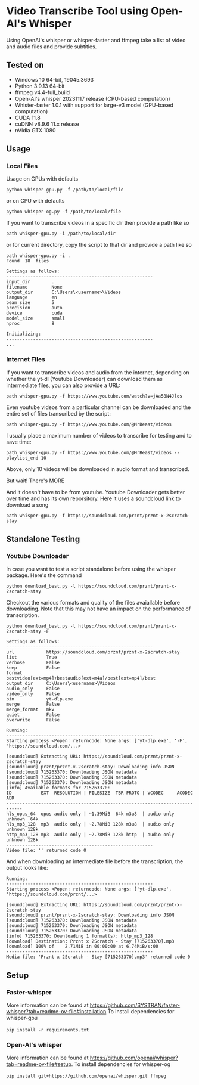 # Video Transcribe Tool using Open-AI's Whisper
Using OpenAI's whisper or whisper-faster and ffmpeg take a list of video and audio files and provide subtitles. 

## Tested on
* Windows 10 64-bit, 19045.3693
* Python 3.9.13 64-bit
* ffmpeg v4.4-full_build
* Open-AI's whisper 20231117 release (CPU-based computation)
* Whister-faster 1.0.1 with support for large-v3 model (GPU-based computation)
* CUDA 11.8
* cuDNN v8.9.6 11.x release
* nVidia GTX 1080 

## Usage
### Local Files
Usage on GPUs with defaults
```
python whisper-gpu.py -f /path/to/local/file
```
or on CPU with defaults
```
python whisper-og.py -f /path/to/local/file
```
If you want to transcribe videos in a specific dir then provide a path like so
```
path whisper-gpu.py -i /path/to/local/dir 
```
or for current directory, copy the script to that dir and provide a path like so
```
path whisper-gpu.py -i .
Found  18  files

Settings as follows:
-------------------------------------------------------
input_dir        .
filename         None
output_dir       C:\Users\<username>\Videos
language         en
beam_size        5
precision        auto
device           cuda
model_size       small
nproc            8

Initializing:
-------------------------------------------------------
...
```
### Internet Files 
If you want to transcribe videos and audio from the internet, depending on whether the yt-dl (Youtube Downloader) can download them as intermediate files, you can also provide a URL: 
```
path whisper-gpu.py -f https://www.youtube.com/watch?v=jAa58N4Jlos
```
Even youtube videos from a particular channel can be downloaded and the entire set of files transcribed by the script:
```
path whisper-gpu.py -f https://www.youtube.com/@MrBeast/videos
```
I usually place a maximum number of videos to transcribe for testing and to save time: 
```
path whisper-gpu.py -f https://www.youtube.com/@MrBeast/videos --playlist_end 10
```
Above, only 10 videos will be downloaded in audio format and transcribed. 

But wait! There's MORE

And it doesn't have to be from youtube. Youtube Downloader gets better over time and has its own reporsitory. Here it uses a soundcloud link to download a song
```
path whisper-gpu.py -f https://soundcloud.com/prznt/prznt-x-2scratch-stay
```

## Standalone Testing

### Youtube Downloader

In case you want to test a script standalone before using the whisper package. Here's the command
```
python download_best.py -l https://soundcloud.com/prznt/prznt-x-2scratch-stay
```
Checkout the various formats and quality of the files avaiallable before downloading. Note that this may not have an impact on the performance of transcription.
```
python download_best.py -l https://soundcloud.com/prznt/prznt-x-2scratch-stay -F

Settings as follows:
-------------------------------------------------------
url            https://soundcloud.com/prznt/prznt-x-2scratch-stay
list           True
verbose        False
keep           False
format         bestvideo[ext=mp4]+bestaudio[ext=m4a]/best[ext=mp4]/best
output_dir     C:\Users\<username>\Videos
audio_only     False
video_only     False
bin            yt-dlp.exe
merge          False
merge_format   mkv
quiet          False
overwrite      False

Running:
-------------------------------------------------------
Starting process <Popen: returncode: None args: ['yt-dlp.exe', '-F', 'https://soundcloud.com/...>

[soundcloud] Extracting URL: https://soundcloud.com/prznt/prznt-x-2scratch-stay
[soundcloud] prznt/prznt-x-2scratch-stay: Downloading info JSON
[soundcloud] 715263370: Downloading JSON metadata
[soundcloud] 715263370: Downloading JSON metadata
[soundcloud] 715263370: Downloading JSON metadata
[info] Available formats for 715263370:
ID           EXT  RESOLUTION | FILESIZE  TBR PROTO | VCODEC     ACODEC   ABR
----------------------------------------------------------------------------
hls_opus_64  opus audio only | ~1.39MiB  64k m3u8  | audio only unknown  64k
hls_mp3_128  mp3  audio only | ~2.78MiB 128k m3u8  | audio only unknown 128k
http_mp3_128 mp3  audio only | ~2.78MiB 128k http  | audio only unknown 128k
-------------------------------------------------------
Video file: '' returned code 0
```
And when downloading an intermediate file before the transcription, the output looks like:
```
Running:
-------------------------------------------------------
Starting process <Popen: returncode: None args: ['yt-dlp.exe', 'https://soundcloud.com/prznt/...>

[soundcloud] Extracting URL: https://soundcloud.com/prznt/prznt-x-2scratch-stay
[soundcloud] prznt/prznt-x-2scratch-stay: Downloading info JSON
[soundcloud] 715263370: Downloading JSON metadata
[soundcloud] 715263370: Downloading JSON metadata
[soundcloud] 715263370: Downloading JSON metadata
[info] 715263370: Downloading 1 format(s): http_mp3_128
[download] Destination: Prznt x 2Scratch - Stay [715263370].mp3
[download] 100% of    2.71MiB in 00:00:00 at 6.74MiB/s:00
-------------------------------------------------------
Media file: 'Prznt x 2Scratch - Stay [715263370].mp3' returned code 0
```

## Setup
### Faster-whisper
More information can be found at https://github.com/SYSTRAN/faster-whisper?tab=readme-ov-file#installation To install dependencies for whisper-gpu
<br />
<br />`pip install -r requirements.txt`

### Open-AI's whisper
More information can be found at https://github.com/openai/whisper?tab=readme-ov-file#setup. To install dependencies for whisper-og
<br />
<br />`pip install git+https://github.com/openai/whisper.git ffmpeg`



